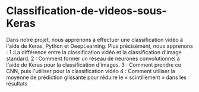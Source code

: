 # Classification-de-videos-sous-Keras
Dans notre projet, nous apprenons à effectuer une classification vidéo à l'aide de Keras, Python et DeepLearning. Plus précisément, nous apprenons :  1 :La différence entre la classification vidéo et la classification d'image standard. 2 : Comment former un réseau de neurones convolutionnel à l'aide de Keras pour la classification d'images. 3 : Comment prendre ce CNN, puis l'utiliser pour la classification vidéo 4 : Comment utiliser la moyenne de prédiction glissante pour réduire le « scintillement » dans les résultats
